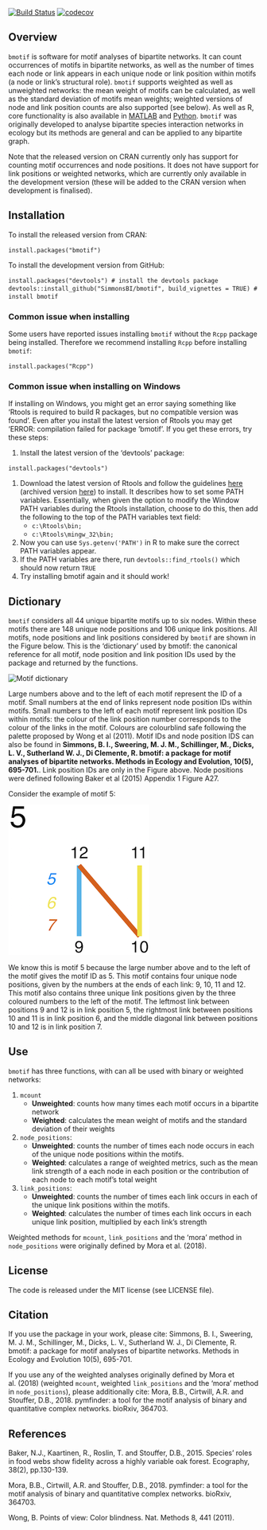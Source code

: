 
<!-- README.md is generated from README.Rmd. Please edit that file -->

[![Build
Status](https://travis-ci.com/SimmonsBI/bmotif.svg?branch=master)](https://travis-ci.com/SimmonsBI/bmotif)
[![codecov](https://codecov.io/gh/SimmonsBI/bmotif/branch/master/graph/badge.svg)](https://codecov.io/gh/SimmonsBI/bmotif)

Overview
--------

`bmotif` is software for motif analyses of bipartite networks. It can
count occurrences of motifs in bipartite networks, as well as the number
of times each node or link appears in each unique node or link position
within motifs (a node or link’s structural role). `bmotif` supports
weighted as well as unweighted networks: the mean weight of motifs can
be calculated, as well as the standard deviation of motifs mean weights;
weighted versions of node and link position counts are also supported
(see below). As well as R, core functionality is also available in
[MATLAB](https://github.com/SimmonsBI/bmotif-matlab) and
[Python](https://github.com/SimmonsBI/bmotif-python). `bmotif` was
originally developed to analyse bipartite species interaction networks
in ecology but its methods are general and can be applied to any
bipartite graph.

Note that the released version on CRAN currently only has support for
counting motif occurrences and node positions. It does not have support
for link positions or weighted networks, which are currently only
available in the development version (these will be added to the CRAN
version when development is finalised).

Installation
------------

To install the released version from CRAN:

    install.packages("bmotif")

To install the development version from GitHub:

    install.packages("devtools") # install the devtools package
    devtools::install_github("SimmonsBI/bmotif", build_vignettes = TRUE) # install bmotif

### Common issue when installing

Some users have reported issues installing `bmotif` without the `Rcpp`
package being installed. Therefore we recommend installing `Rcpp` before
installing `bmotif`:

    install.packages("Rcpp")

### Common issue when installing on Windows

If installing on Windows, you might get an error saying something like
‘Rtools is required to build R packages, but no compatible version was
found’. Even after you install the latest version of Rtools you may get
‘ERROR: compilation failed for package ’bmotif’. If you get these
errors, try these steps:

1.  Install the latest version of the ‘devtools’ package:

<!-- -->

    install.packages("devtools")

1.  Download the latest version of Rtools and follow the guidelines
    [here](https://thecoatlessprofessor.com/programming/installing-rtools-for-compiled-code-via-rcpp/)
    (archived version
    [here](https://web.archive.org/web/20180814151143/https://thecoatlessprofessor.com/programming/installing-rtools-for-compiled-code-via-rcpp/))
    to install. It describes how to set some PATH variables.
    Essentially, when given the option to modify the Window PATH
    variables during the Rtools installation, choose to do this, then
    add the following to the top of the PATH variables text field:
    -   `c:\Rtools\bin;`
    -   `c:\Rtools\mingw_32\bin;`
2.  Now you can use `Sys.getenv('PATH')` in R to make sure the correct
    PATH variables appear.
3.  If the PATH variables are there, run `devtools::find_rtools()` which
    should now return `TRUE`
4.  Try installing bmotif again and it should work!

Dictionary
----------

`bmotif` considers all 44 unique bipartite motifs up to six nodes.
Within these motifs there are 148 unique node positions and 106 unique
link positions. All motifs, node positions and link positions considered
by `bmotif` are shown in the Figure below. This is the ‘dictionary’ used
by bmotif: the canonical reference for all motif, node position and link
position IDs used by the package and returned by the functions.

![Motif
dictionary](./man/figures/dictionary.png?raw=true "Motif dictionary")

Large numbers above and to the left of each motif represent the ID of a
motif. Small numbers at the end of links represent node position IDs
within motifs. Small numbers to the left of each motif represent link
position IDs within motifs: the colour of the link position number
corresponds to the colour of the links in the motif. Colours are
colourblind safe following the palette proposed by Wong et al (2011).
Motif IDs and node position IDS can also be found in **Simmons, B. I.,
Sweering, M. J. M., Schillinger, M., Dicks, L. V., Sutherland W. J., Di
Clemente, R. bmotif: a package for motif analyses of bipartite networks.
Methods in Ecology and Evolution, 10(5), 695-701.**. Link position IDs
are only in the Figure above. Node positions were defined following
Baker et al (2015) Appendix 1 Figure A27.

Consider the example of motif 5:

![Motif 5](./man/figures/motif5.png?raw=true "Motif 5")

We know this is motif 5 because the large number above and to the left
of the motif gives the motif ID as 5. This motif contains four unique
node positions, given by the numbers at the ends of each link: 9, 10, 11
and 12. This motif also contains three unique link positions given by
the three coloured numbers to the left of the motif. The leftmost link
between positions 9 and 12 is in link position 5, the rightmost link
between positions 10 and 11 is in link position 6, and the middle
diagonal link between positions 10 and 12 is in link position 7.

Use
---

`bmotif` has three functions, with can all be used with binary or
weighted networks:

1.  `mcount`
    -   **Unweighted**: counts how many times each motif occurs in a
        bipartite network
    -   **Weighted**: calculates the mean weight of motifs and the
        standard deviation of their weights
2.  `node_positions`:
    -   **Unweighted**: counts the number of times each node occurs in
        each of the unique node positions within the motifs.  
    -   **Weighted**: calculates a range of weighted metrics, such as
        the mean link strength of a each node in each position or the
        contribution of each node to each motif’s total weight
3.  `link_positions`:
    -   **Unweighted**: counts the number of times each link occurs in
        each of the unique link positions within the motifs.
    -   **Weighted**: calculates the number of times each link occurs in
        each unique link position, multiplied by each link’s strength

Weighted methods for `mcount`, `link_positions` and the ‘mora’ method in
`node_positions` were originally defined by Mora et al. (2018).

License
-------

The code is released under the MIT license (see LICENSE file).

Citation
--------

If you use the package in your work, please cite: Simmons, B. I.,
Sweering, M. J. M., Schillinger, M., Dicks, L. V., Sutherland W. J., Di
Clemente, R. bmotif: a package for motif analyses of bipartite networks.
Methods in Ecology and Evolution 10(5), 695-701.

If you use any of the weighted analyses originally defined by Mora et
al. (2018) (weighted `mcount`, weighted `link_positions` and the ‘mora’
method in `node_positions`), please additionally cite: Mora, B.B.,
Cirtwill, A.R. and Stouffer, D.B., 2018. pymfinder: a tool for the motif
analysis of binary and quantitative complex networks. bioRxiv, 364703.

References
----------

Baker, N.J., Kaartinen, R., Roslin, T. and Stouffer, D.B., 2015.
Species’ roles in food webs show fidelity across a highly variable oak
forest. Ecography, 38(2), pp.130-139.

Mora, B.B., Cirtwill, A.R. and Stouffer, D.B., 2018. pymfinder: a tool
for the motif analysis of binary and quantitative complex networks.
bioRxiv, 364703.

Wong, B. Points of view: Color blindness. Nat. Methods 8, 441 (2011).
